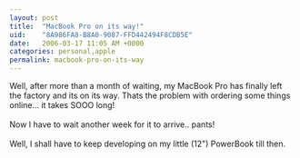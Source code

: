 ```yaml
---
layout: post
title:  "MacBook Pro on its way!"
uid:	"8A986FA8-B8A0-9087-FFD442494F8CDB5E"
date:   2006-03-17 11:05 AM +0000
categories: personal,apple
permalink: macbook-pro-on-its-way
---
```

Well, after more than a month of waiting, my MacBook Pro has finally left the factory and its on its way. Thats the problem with ordering some things online... it takes SOOO long!<br /><br />Now I have to wait another week for it to arrive.. pants!<br /><br />Well, I shall have to keep developing on my little (12&quot;) PowerBook till then.